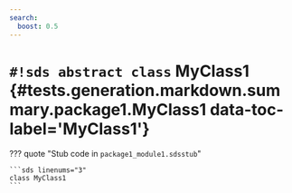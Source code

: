 ```yaml
---
search:
  boost: 0.5
---
```


# `#!sds abstract class` MyClass1 {#tests.generation.markdown.summary.package1.MyClass1 data-toc-label='MyClass1'}

??? quote "Stub code in `package1_module1.sdsstub`"

    ```sds linenums="3"
    class MyClass1
    ```
